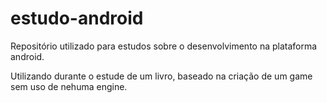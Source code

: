 # estudo-android
Repositório utilizado para estudos sobre o desenvolvimento na plataforma android.

Utilizando durante o estude de um livro, baseado na criação de um game sem uso de nehuma engine.

